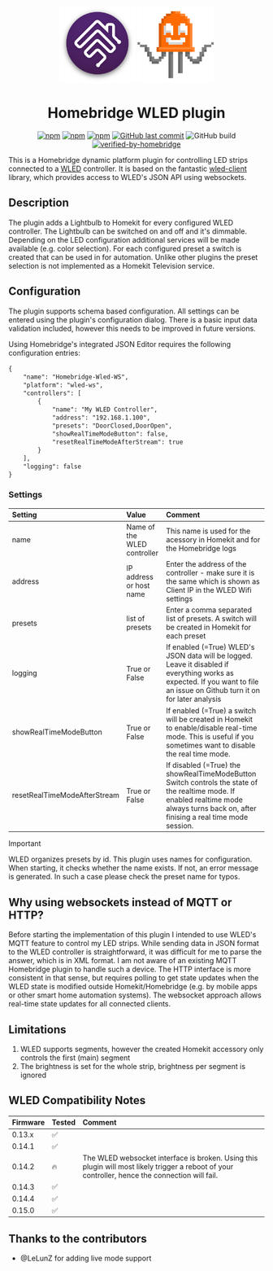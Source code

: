<p align="center">

<img src="https://github.com/homebridge/branding/blob/latest/logos/homebridge-color-round-stylized.png" width="150">
<img src="https://github.com/Aircoookie/Akemi/blob/master/akemi/007_happy.png" width="150">

</p>

<span align="center">
    
# Homebridge WLED plugin

[![npm](https://img.shields.io/npm/v/homebridge-wled-ws.svg?style=plastic)](https://www.npmjs.com/package/homebridge-wled-ws)
[![npm](https://img.shields.io/npm/dt/homebridge-wled-ws.svg?style=plastic)](https://www.npmjs.com/package/homebridge-wled-ws)
[![npm](https://img.shields.io/npm/v/homebridge-wled-ws/beta?label=beta&style=plastic)](https://www.npmjs.com/package/homebridge-wled-ws?activeTab=versions)
[![GitHub last commit](https://img.shields.io/github/last-commit/smhex/homebridge-wled-ws.svg?style=plastic)](https://github.com/smhex/homebridge-wled-ws)
![GitHub build](https://img.shields.io/github/actions/workflow/status/smhex/homebridge-wled-ws/build_package.yml?style=plastic)
[![verified-by-homebridge](https://badgen.net/badge/homebridge/verified/purple)](https://github.com/homebridge/homebridge/wiki/Verified-Plugins)

</span>

This is a Homebridge dynamic platform plugin for controlling LED strips connected to a [WLED](https://github.com/Aircoookie/WLED) controller. It is based on the fantastic [wled-client](https://github.com/ShiftLimits/wled-client) library, which provides access to WLED's JSON API using websockets.


## Description

The plugin adds a Lightbulb to Homekit for every configured WLED controller. The Lightbulb can be switched on and off and it's dimmable. Depending on the LED configuration additional services will be made available (e.g. color selection). For each configured preset a switch is created that can be used in for  automation. Unlike other plugins the preset selection is not implemented as a Homekit Television service.

## Configuration

The plugin supports schema based configuration. All settings can be entered using the plugin's configuration dialog. There is a basic input data validation included, however this needs to be improved in future versions.

Using Homebridge's integrated JSON Editor requires the following configuration entries:

```
{
    "name": "Homebridge-Wled-WS",
    "platform": "wled-ws",
    "controllers": [
        {
            "name": "My WLED Controller",
            "address": "192.168.1.100",
            "presets": "DoorClosed,DoorOpen",
            "showRealTimeModeButton": false,
            "resetRealTimeModeAfterStream": true
        }
    ],
    "logging": false
}
```
### Settings

| Setting    | Value                       | Comment                                                                                                                                                                                |
| :----------| :-------------------------- |:---------------------------------------------------------------------------------------------------------------------------------------------------------------------------------------|
| name       | Name of the WLED controller | This name is used for the acessory in Homekit and for the Homebridge logs                                                                                                              |
| address    | IP address or host name     | Enter the address of the controller - make sure it is the same which is shown as Client IP in the WLED Wifi settings                                                                   |
| presets    | list of presets     | Enter a comma separated list of presets. A switch will be created in Homekit for each preset                                                                                           |
| logging    | True or False               | If enabled (=True) WLED's JSON data will be logged. Leave it disabled if everything works as expected. If you want to file an issue on Github turn it on for later analysis            |
| showRealTimeModeButton | True or False | If enabled (=True) a switch will be created in Homekit to enable/disable real-time mode. This is useful if you sometimes want to disable the real time mode.                           |
| resetRealTimeModeAfterStream | True or False | If disabled (=True) the showRealTimeModeButton Switch controls the state of the realtime mode. If enabled realtime mode always turns back on, after finising a real time mode session. |


> [!IMPORTANT] 
> WLED organizes presets by id. This plugin uses names for configuration. When starting, it checks whether the name exists. If not, an error message is generated. In such a case please check the preset name for typos.

## Why using websockets instead of MQTT or HTTP?

Before starting the implementation of this plugin I intended to use WLED's MQTT feature to control my LED strips. While sending data in JSON format to the WLED controller is straightforward, it was difficult for me to parse the answer, which is in XML format. I am not aware of an existing MQTT Homebridge plugin to handle such a device. The HTTP interface is more consistent in that sense, but requires polling to get state updates when the WLED state is modified outside Homekit/Homebridge (e.g. by mobile apps or other smart home automation systems). The websocket approach allows real-time state updates for all connected clients. 

## Limitations

1. WLED supports segments, however the created Homekit accessory only controls the first (main) segment
2. The brightness is set for the whole strip, brightness per segment is ignored


## WLED Compatibility Notes

| Firmware    | Tested                       | Comment |
| :----------| :-------------------------- | :------ |
| 0.13.x  |  ✅ |
| 0.14.1  |  ✅ |
| 0.14.2  | 🔥 | The WLED websocket interface is broken. Using this plugin will most likely trigger a reboot of your controller, hence the connection will fail. |
| 0.14.3  | ✅ |  |
| 0.14.4  | ✅ |  |
| 0.15.0  | ✅ |  |

## Thanks to the contributors

- @LeLunZ for adding live mode support
